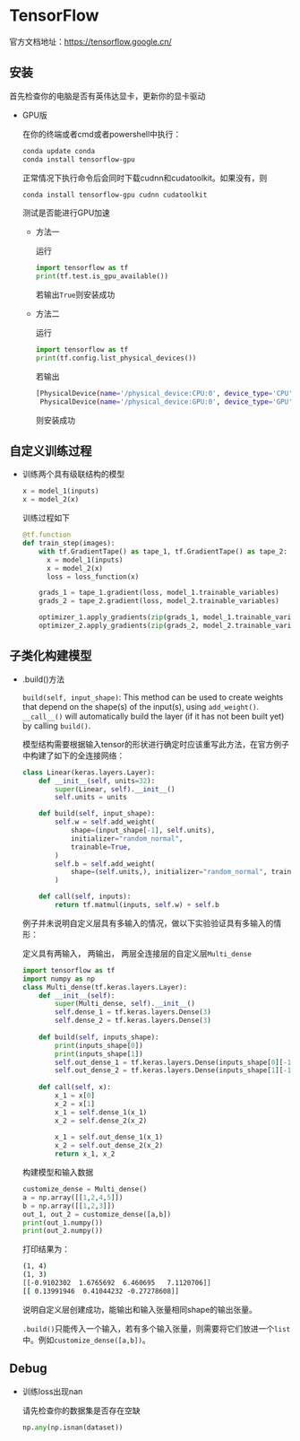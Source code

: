 # TensorFlow

官方文档地址：https://tensorflow.google.cn/

## 安装

首先检查你的电脑是否有英伟达显卡，更新你的显卡驱动

- GPU版

  在你的终端或者cmd或者powershell中执行：

  ```bash
  conda update conda
  conda install tensorflow-gpu
  ```

  正常情况下执行命令后会同时下载cudnn和cudatoolkit。如果没有，则

  ```bash
  conda install tensorflow-gpu cudnn cudatoolkit
  ```

  测试是否能进行GPU加速
  
  - 方法一
  
    运行
  
    ```python	
    import tensorflow as tf
    print(tf.test.is_gpu_available())
    ```
  
    若输出`True`则安装成功
  
  - 方法二
  
    运行
  
    ```python
    import tensorflow as tf
    print(tf.config.list_physical_devices())
    ```
  
    若输出
  
    ```bash
    [PhysicalDevice(name='/physical_device:CPU:0', device_type='CPU'),
     PhysicalDevice(name='/physical_device:GPU:0', device_type='GPU')]
    ```
  
    则安装成功

## 自定义训练过程

- 训练两个具有级联结构的模型

    ```python
    x = model_1(inputs)
    x = model_2(x)
    ```

	训练过程如下

    ```python
    @tf.function
    def train_step(images):
        with tf.GradientTape() as tape_1, tf.GradientTape() as tape_2: #创建两个梯度带
          x = model_1(inputs)
          x = model_2(x)
          loss = loss_function(x)
	
        grads_1 = tape_1.gradient(loss, model_1.trainable_variables)
        grads_2 = tape_2.gradient(loss, model_2.trainable_variables)
	
        optimizer_1.apply_gradients(zip(grads_1, model_1.trainable_variables))
        optimizer_2.apply_gradients(zip(grads_2, model_2.trainable_variables))
	```

## 子类化构建模型

- .build()方法

  `build(self, input_shape)`: This method can be used to create weights that depend on the shape(s) of the input(s), using `add_weight()`. `__call__()` will automatically build the layer (if it has not been built yet) by calling `build()`.

  模型结构需要根据输入tensor的形状进行确定时应该重写此方法，在官方例子中构建了如下的全连接网络：

  ```python
  class Linear(keras.layers.Layer):
      def __init__(self, units=32):
          super(Linear, self).__init__()
          self.units = units
  
      def build(self, input_shape):
          self.w = self.add_weight(
              shape=(input_shape[-1], self.units),
              initializer="random_normal",
              trainable=True,
          )
          self.b = self.add_weight(
              shape=(self.units,), initializer="random_normal", trainable=True
          )
  
      def call(self, inputs):
          return tf.matmul(inputs, self.w) + self.b
  ```

  例子并未说明自定义层具有多输入的情况，做以下实验验证具有多输入的情形：

  定义具有两输入， 两输出， 两层全连接层的自定义层`Multi_dense`

  ```python
  import tensorflow as tf
  import numpy as np
  class Multi_dense(tf.keras.layers.Layer):
      def __init__(self):
          super(Multi_dense, self).__init__()
          self.dense_1 = tf.keras.layers.Dense(3)
          self.dense_2 = tf.keras.layers.Dense(3)
      
      def build(self, inputs_shape):
          print(inputs_shape[0])
          print(inputs_shape[1])
          self.out_dense_1 = tf.keras.layers.Dense(inputs_shape[0][-1])
          self.out_dense_2 = tf.keras.layers.Dense(inputs_shape[1][-1])
      
      def call(self, x):
          x_1 = x[0]
          x_2 = x[1]
          x_1 = self.dense_1(x_1)
          x_2 = self.dense_2(x_2)
          
          x_1 = self.out_dense_1(x_1)
          x_2 = self.out_dense_2(x_2)
          return x_1, x_2
  ```

  构建模型和输入数据

  ```python
  customize_dense = Multi_dense()
  a = np.array([[1,2,4,5]])
  b = np.array([[1,2,3]])
  out_1, out_2 = customize_dense([a,b])
  print(out_1.numpy())
  print(out_2.numpy())
  ```

  打印结果为：

  ```bash
  (1, 4)
  (1, 3)
  [[-0.9102302  1.6765692  6.460695   7.1120706]]
  [[ 0.13991946  0.41044232 -0.27278608]]
  ```

  说明自定义层创建成功，能输出和输入张量相同shape的输出张量。

  `.build()`只能传入一个输入，若有多个输入张量，则需要将它们放进一个`list`中。例如`customize_dense([a,b])`。

  

## Debug

- 训练loss出现nan

  请先检查你的数据集是否存在空缺

  ```python
  np.any(np.isnan(dataset))
  ```
